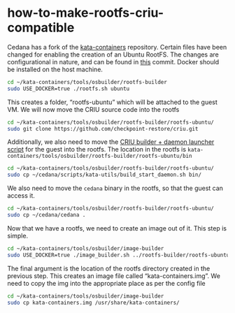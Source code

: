 # how-to-make-rootfs-criu-compatible

Cedana has a fork of the [kata-containers](https://github.com/cedana/kata-containers) repository. Certain files have been changed for enabling the creation of an Ubuntu RootFS. The changes are configurational in nature, and can be found in [this](https://github.com/cedana/kata-containers/commit/946b2637c1491d47dfec0e772f73c496e78490a1) commit. Docker should be installed on the host machine.

```bash
cd ~/kata-containers/tools/osbuilder/rootfs-builder
sudo USE_DOCKER=true ./rootfs.sh ubuntu
```

This creates a folder, “rootfs-ubuntu” which will be attached to the guest VM. We will now move the CRIU source code into the rootfs

```bash
cd ~/kata-containers/tools/osbuilder/rootfs-builder/rootfs-ubuntu/
sudo git clone https://github.com/checkpoint-restore/criu.git
```

Additionally, we also need to move the [CRIU builder + daemon launcher script](../../../scripts/kata-utils/build_start_daemon.sh) for the guest into the rootfs. The location in the rootfs is `kata-containers/tools/osbuilder/rootfs-builder/rootfs-ubuntu/bin`

```bash
cd ~/kata-containers/tools/osbuilder/rootfs-builder/rootfs-ubuntu/
sudo cp ~/cedana/scripts/kata-utils/build_start_daemon.sh bin/
```

We also need to move the `cedana` binary in the rootfs, so that the guest can access it.

```bash
cd ~/kata-containers/tools/osbuilder/rootfs-builder/rootfs-ubuntu/
sudo cp ~/cedana/cedana .
```

Now that we have a rootfs, we need to create an image out of it. This step is simple.

```bash
cd ~/kata-containers/tools/osbuilder/image-builder
sudo USE_DOCKER=true ./image_builder.sh ../rootfs-builder/rootfs-ubuntu/
```

The final argument is the location of the rootfs directory created in the previous step. This creates an image file called “kata-containers.img”. We need to copy the img into the appropriate place as per the config file

```bash
cd ~/kata-containers/tools/osbuilder/image-builder
sudo cp kata-containers.img /usr/share/kata-containers/
```
